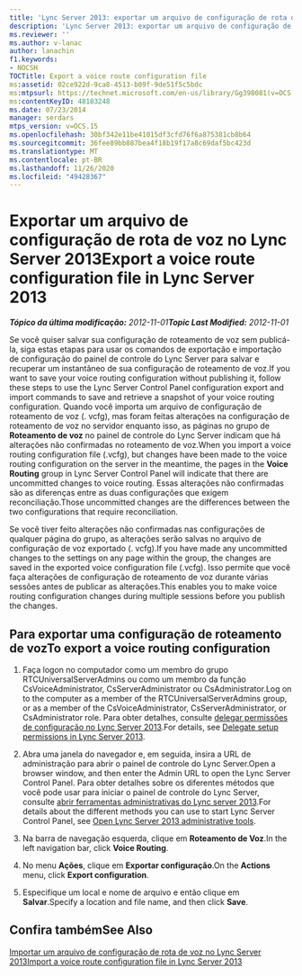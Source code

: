 ```yaml
---
title: 'Lync Server 2013: exportar um arquivo de configuração de rota de voz'
description: 'Lync Server 2013: exportar um arquivo de configuração de rota de voz.'
ms.reviewer: ''
ms.author: v-lanac
author: lanachin
f1.keywords:
- NOCSH
TOCTitle: Export a voice route configuration file
ms:assetid: 02ce922d-9ca8-4513-b09f-9de51f5c5bdc
ms:mtpsurl: https://technet.microsoft.com/en-us/library/Gg398081(v=OCS.15)
ms:contentKeyID: 48183248
ms.date: 07/23/2014
manager: serdars
mtps_version: v=OCS.15
ms.openlocfilehash: 30bf342e11be41015df3cfd76f6a875381cb8b64
ms.sourcegitcommit: 36fee89bb887bea4f18b19f17a8c69daf5bc423d
ms.translationtype: MT
ms.contentlocale: pt-BR
ms.lasthandoff: 11/26/2020
ms.locfileid: "49428367"
---
```

# <a name="export-a-voice-route-configuration-file-in-lync-server-2013"></a><span data-ttu-id="cc675-103">Exportar um arquivo de configuração de rota de voz no Lync Server 2013</span><span class="sxs-lookup"><span data-stu-id="cc675-103">Export a voice route configuration file in Lync Server 2013</span></span>

<div data-xmlns="http://www.w3.org/1999/xhtml">

<div class="topic" data-xmlns="http://www.w3.org/1999/xhtml" data-msxsl="urn:schemas-microsoft-com:xslt" data-cs="https://msdn.microsoft.com/">

<div data-asp="https://msdn2.microsoft.com/asp">



</div>

<div id="mainSection">

<div id="mainBody"><span data-ttu-id="cc675-104">

<span> </span></span><span class="sxs-lookup"><span data-stu-id="cc675-104">

<span> </span></span></span>

<span data-ttu-id="cc675-105">_**Tópico da última modificação:** 2012-11-01_</span><span class="sxs-lookup"><span data-stu-id="cc675-105">_**Topic Last Modified:** 2012-11-01_</span></span>

<span data-ttu-id="cc675-106">Se você quiser salvar sua configuração de roteamento de voz sem publicá-la, siga estas etapas para usar os comandos de exportação e importação de configuração do painel de controle do Lync Server para salvar e recuperar um instantâneo de sua configuração de roteamento de voz.</span><span class="sxs-lookup"><span data-stu-id="cc675-106">If you want to save your voice routing configuration without publishing it, follow these steps to use the Lync Server Control Panel configuration export and import commands to save and retrieve a snapshot of your voice routing configuration.</span></span> <span data-ttu-id="cc675-107">Quando você importa um arquivo de configuração de roteamento de voz (. vcfg), mas foram feitas alterações na configuração de roteamento de voz no servidor enquanto isso, as páginas no grupo de **Roteamento de voz** no painel de controle do Lync Server indicam que há alterações não confirmadas no roteamento de voz.</span><span class="sxs-lookup"><span data-stu-id="cc675-107">When you import a voice routing configuration file (.vcfg), but changes have been made to the voice routing configuration on the server in the meantime, the pages in the **Voice Routing** group in Lync Server Control Panel will indicate that there are uncommitted changes to voice routing.</span></span> <span data-ttu-id="cc675-108">Essas alterações não confirmadas são as diferenças entre as duas configurações que exigem reconciliação.</span><span class="sxs-lookup"><span data-stu-id="cc675-108">Those uncommitted changes are the differences between the two configurations that require reconciliation.</span></span>

<span data-ttu-id="cc675-109">Se você tiver feito alterações não confirmadas nas configurações de qualquer página do grupo, as alterações serão salvas no arquivo de configuração de voz exportado (. vcfg).</span><span class="sxs-lookup"><span data-stu-id="cc675-109">If you have made any uncommitted changes to the settings on any page within the group, the changes are saved in the exported voice configuration file (.vcfg).</span></span> <span data-ttu-id="cc675-110">Isso permite que você faça alterações de configuração de roteamento de voz durante várias sessões antes de publicar as alterações.</span><span class="sxs-lookup"><span data-stu-id="cc675-110">This enables you to make voice routing configuration changes during multiple sessions before you publish the changes.</span></span>

<div>

## <a name="to-export-a-voice-routing-configuration"></a><span data-ttu-id="cc675-111">Para exportar uma configuração de roteamento de voz</span><span class="sxs-lookup"><span data-stu-id="cc675-111">To export a voice routing configuration</span></span>

1.  <span data-ttu-id="cc675-112">Faça logon no computador como um membro do grupo RTCUniversalServerAdmins ou como um membro da função CsVoiceAdministrator, CsServerAdministrator ou CsAdministrator.</span><span class="sxs-lookup"><span data-stu-id="cc675-112">Log on to the computer as a member of the RTCUniversalServerAdmins group, or as a member of the CsVoiceAdministrator, CsServerAdministrator, or CsAdministrator role.</span></span> <span data-ttu-id="cc675-113">Para obter detalhes, consulte [delegar permissões de configuração no Lync Server 2013](lync-server-2013-delegate-setup-permissions.md).</span><span class="sxs-lookup"><span data-stu-id="cc675-113">For details, see [Delegate setup permissions in Lync Server 2013](lync-server-2013-delegate-setup-permissions.md).</span></span>

2.  <span data-ttu-id="cc675-114">Abra uma janela do navegador e, em seguida, insira a URL de administração para abrir o painel de controle do Lync Server.</span><span class="sxs-lookup"><span data-stu-id="cc675-114">Open a browser window, and then enter the Admin URL to open the Lync Server Control Panel.</span></span> <span data-ttu-id="cc675-115">Para obter detalhes sobre os diferentes métodos que você pode usar para iniciar o painel de controle do Lync Server, consulte [abrir ferramentas administrativas do Lync server 2013](lync-server-2013-open-lync-server-administrative-tools.md).</span><span class="sxs-lookup"><span data-stu-id="cc675-115">For details about the different methods you can use to start Lync Server Control Panel, see [Open Lync Server 2013 administrative tools](lync-server-2013-open-lync-server-administrative-tools.md).</span></span>

3.  <span data-ttu-id="cc675-116">Na barra de navegação esquerda, clique em **Roteamento de Voz**.</span><span class="sxs-lookup"><span data-stu-id="cc675-116">In the left navigation bar, click **Voice Routing**.</span></span>

4.  <span data-ttu-id="cc675-117">No menu **Ações**, clique em **Exportar configuração**.</span><span class="sxs-lookup"><span data-stu-id="cc675-117">On the **Actions** menu, click **Export configuration**.</span></span>

5.  <span data-ttu-id="cc675-118">Especifique um local e nome de arquivo e então clique em **Salvar**.</span><span class="sxs-lookup"><span data-stu-id="cc675-118">Specify a location and file name, and then click **Save**.</span></span>

</div>

<div>

## <a name="see-also"></a><span data-ttu-id="cc675-119">Confira também</span><span class="sxs-lookup"><span data-stu-id="cc675-119">See Also</span></span>


[<span data-ttu-id="cc675-120">Importar um arquivo de configuração de rota de voz no Lync Server 2013</span><span class="sxs-lookup"><span data-stu-id="cc675-120">Import a voice route configuration file in Lync Server 2013</span></span>](lync-server-2013-import-a-voice-route-configuration-file.md)  
  

<span data-ttu-id="cc675-121"></div>

</div>

<span> </span>

</div>

</div>

</span><span class="sxs-lookup"><span data-stu-id="cc675-121"></div>

</div>

<span> </span>

</div>

</div>

</span></span></div>


